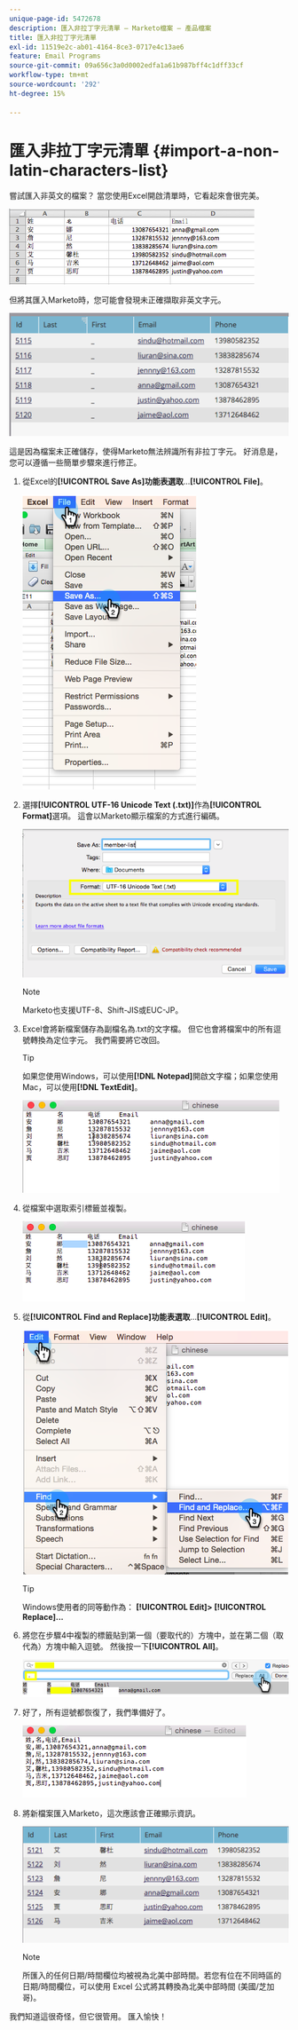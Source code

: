```yaml
---
unique-page-id: 5472678
description: 匯入非拉丁字元清單 — Marketo檔案 — 產品檔案
title: 匯入非拉丁字元清單
exl-id: 11519e2c-ab01-4164-8ce3-0717e4c13ae6
feature: Email Programs
source-git-commit: 09a656c3a0d0002edfa1a61b987bff4c1dff33cf
workflow-type: tm+mt
source-wordcount: '292'
ht-degree: 15%

---
```


# 匯入非拉丁字元清單 {#import-a-non-latin-characters-list}

嘗試匯入非英文的檔案？ 當您使用Excel開啟清單時，它看起來會很完美。

![](assets/image2015-2-10-9-3a34-3a57.png)

但將其匯入Marketo時，您可能會發現未正確擷取非英文字元。

![](assets/image2015-2-10-9-3a35-3a49.png)

這是因為檔案未正確儲存，使得Marketo無法辨識所有非拉丁字元。 好消息是，您可以遵循一些簡單步驟來進行修正。

1. 從Excel的&#x200B;**[!UICONTROL Save As]功能表選取**...**[!UICONTROL File]**。

   ![](assets/image2015-2-10-9-3a46-3a44.png)

1. 選擇&#x200B;**[!UICONTROL UTF-16 Unicode Text (.txt)]**&#x200B;作為&#x200B;**[!UICONTROL Format]**&#x200B;選項。 這會以Marketo顯示檔案的方式進行編碼。

   ![](assets/image2015-2-10-9-3a48-3a7.png)

   >[!NOTE]
   >
   >Marketo也支援UTF-8、Shift-JIS或EUC-JP。

1. Excel會將新檔案儲存為副檔名為.txt的文字檔。 但它也會將檔案中的所有逗號轉換為定位字元。 我們需要將它改回。

   >[!TIP]
   >
   >如果您使用Windows，可以使用&#x200B;**[!DNL Notepad]**&#x200B;開啟文字檔；如果您使用Mac，可以使用&#x200B;**[!DNL TextEdit]**。

   ![](assets/image2015-2-10-9-3a51-3a41.png)

1. 從檔案中選取索引標籤並複製。

   ![](assets/image2015-2-10-9-3a55-3a53.png)

1. 從&#x200B;**[!UICONTROL Find and Replace]功能表選取**...**[!UICONTROL Edit]**。

   ![](assets/image2015-2-10-9-3a59-3a8.png)

   >[!TIP]
   >
   >Windows使用者的同等動作為： **[!UICONTROL Edit]> [!UICONTROL Replace]...**

1. 將您在步驟4中複製的標籤貼到第一個（要取代的）方塊中，並在第二個（取代為）方塊中輸入逗號。 然後按一下&#x200B;**[!UICONTROL All]**。

   ![](assets/image2015-2-10-10-3a8-3a53.png)

1. 好了，所有逗號都恢復了，我們準備好了。

   ![](assets/image2015-2-10-10-3a14-3a45.png)

1. 將新檔案匯入Marketo，這次應該會正確顯示資訊。

   ![](assets/image2015-2-10-10-3a16-3a9.png)

   >[!NOTE]
   >
   >所匯入的任何日期/時間欄位均被視為北美中部時間。若您有位在不同時區的日期/時間欄位，可以使用 Excel 公式將其轉換為北美中部時間 (美國/芝加哥)。

我們知道這很奇怪，但它很管用。 匯入愉快！
